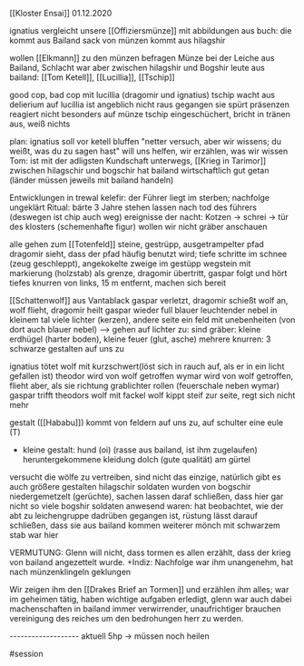 [[Kloster Ensai]]
01.12.2020

ignatius vergleicht unsere [[Offiziersmünze]] mit abbildungen aus buch: die kommt aus Bailand
sack von münzen kommt aus hilagshir

wollen [[Elkmann]] zu den münzen befragen
Münze bei der Leiche aus Bailand, Schlacht war aber zwischen hilagshir und Bogshir
leute aus bailand: [[Tom Ketell]], [[Lucillia]], [[Tschip]]

good cop, bad cop mit lucillia (dragomir und ignatius)
tschip wacht aus delierium auf
lucillia ist angeblich nicht raus gegangen
sie spürt präsenzen
reagiert nicht besonders auf münze
tschip eingeschüchert, bricht in tränen aus, weiß nichts

plan: ignatius soll vor ketell bluffen
"netter versuch, aber wir wissens; du weißt, was du zu sagen hast"
will uns helfen, wir erzählen, was wir wissen
Tom: ist mit der adligsten Kundschaft unterwegs,
[[Krieg in Tarimor]] zwischen hilagschir und bogschir hat bailand wirtschaftlich gut getan (länder müssen jeweils mit bailand handeln)

Entwicklungen in trewal kelefir:
der Führer liegt im sterben; nachfolge ungeklärt
Ritual: bärte 3 Jahre stehen lassen nach tod des führers (deswegen ist chip auch weg)
ereignisse der nacht: Kotzen -> schrei -> tür des klosters (schemenhafte figur)
wollen wir nicht gräber anschauen

alle gehen zum [[Totenfeld]]
steine, gestrüpp, ausgetrampelter pfad
dragomir sieht, dass der pfad häufig benutzt wird; tiefe schritte im schnee (zeug geschleppt), angekokelte zweige im gestüpp
wegstein mit markierung (holzstab) als grenze, dragomir übertritt, gaspar folgt und hört tiefes knurren von links, 15 m entfernt, machen sich bereit

[[Schattenwolf]] aus Vantablack
gaspar verletzt, dragomir schießt wolf an, wolf flieht, dragomir heilt gaspar wieder full
blauer leuchtender nebel in kleinem tal
viele lichter (kerzen), andere seite ein feld mit unebenheiten (von dort auch blauer nebel)
--> gehen auf lichter zu: sind gräber: kleine erdhügel (harter boden), kleine feuer (glut, asche)
mehrere knurren: 3 schwarze gestalten auf uns zu

ignatius tötet wolf mit kurzschwert(löst sich in rauch auf, als er in ein licht gefallen ist)
theodor wird von wolf getroffen
wymar wird von wolf getroffen, flieht aber, als sie richtung grablichter rollen (feuerschale neben wymar)
gaspar trifft theodors wolf mit fackel
wolf kippt steif zur seite, regt sich nicht mehr

gestalt ([[Hababu]]) kommt von feldern auf uns zu, auf schulter eine eule (T)
+ kleine gestalt: hund (oi) (rasse aus bailand, ist ihm zugelaufen)
heruntergekommene kleidung
dolch (gute qualität) am gürtel

versucht die wölfe zu vertreiben, sind nicht das einzige, natürlich gibt es auch größere gestalten
hilagschir soldaten wurden von bogschir niedergemetzelt (gerüchte),
sachen lassen daraf schließen, dass hier gar nicht so viele bogshir soldaten anwesend waren: hat beobachtet, wie der abt zu leichengruppe dadrüben gegangen ist, rüstung lässt darauf schließen, dass sie aus bailand kommen
weiterer mönch mit schwarzem stab war hier

VERMUTUNG: Glenn will nicht, dass tormen es allen erzählt, dass der krieg von bailand angezettelt wurde. +Indiz: Nachfolge war ihm unangenehm, hat nach münzenklingeln geklungen

Wir zeigen ihm den [[Drakes Brief an Tormen]] und erzählen ihm alles;
war im geheimen tätig, haben wichtige aufgaben erledigt, 
glenn war auch dabei
machenschaften in bailand immer verwirrender, unaufrichtiger
brauchen vereinigung des reiches um den bedrohungen herr zu werden.

------------------- aktuell 5hp -> müssen noch heilen

#session 